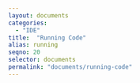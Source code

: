 ```yaml
---
layout: documents
categories: 
  - "IDE"
title:  "Running Code"
alias: running
seqno: 20
selector: documents
permalink: "documents/running-code"
---
```


